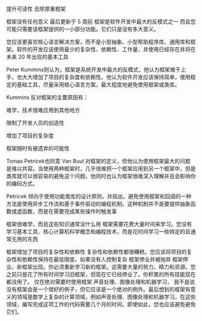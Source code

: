 提升可读性 去除厚重框架

框架没有任何意义
最后更新于 5 周前
框架是软件开发中最大的反模式之一
而且您可能只需要该框架提供的一小部分功能。它们只是没有多大意义。

您应该更喜欢核心语言解决方案，而不是小型抽象、小型帮助程序库、通用库和框架。软件的开发应该使用最少的复杂性、依赖性、工作量，并使用已经存在并将在未来 20 年出现的基本工具


Peter Kummins则认为，框架是系统开发中最大的反模式，他认为框架难于上手，也大大增加了项目的复杂度和依赖性。他认为软件开发应该保持简单，使用稳定的基础工具，尽量采用核心语言方案，最大程度地避免使用框架或类库。

Kummins 反对框架的主要原因有：


难学，技术很难应用到其他地方


限制了开发人员的创造性


增加了项目的复杂度


框架随时有被遗弃的可能性



Tomas Petricek也同意 Van Buul 对框架的定义，但他认为使用框架最大的问题是难以共容。当使用两种框架时，几乎很难把一个框架应用到另一个框架中，但是类库就可以很容易的避免这个问题。他同时也认为框架很难深入理解并且会影响你的编码方式。


Petricek 倾向于使用功能类库的设计原则，并指出，避免使用框架和回调的一种方法是使用异步工作流和基于事件驱动的编程机制。这种机制并不是要提供抽象函数或虚函数，而是在需要完成某些操作时触发事


框架很难学，而且这些知识通常没什么用
框架需要花费大量时间来学习。您没有学习基本工具、核心计算机科学概念和编程技术，而是花时间学习一些特定的且通常无用的东西


框架增加了项目的复杂性和依赖性
复杂性和依赖性都很糟糕。您应该将项目的复杂性和依赖性保持在最低限度。如果没有人控制复杂
框架停业并被抛弃
框架停业，新框架出现。你必须重新学习新的框架。这需要大量的努力、精力和资源。您之前只是花了所有时间学习旧框架，但现在它已经停业了。你积累的所有技能现在都没用了。
仅在绝对需要时使用框架 声音处理、图像处理和机器学习，
我不是说没有框架会是一个很好的例子，但它应该是一个绝对的例外。最后想到的框架有意义的领域是数学上复杂的计算领域，例如声音处理、图像处理和机器学习，在这些领域，编写完成这项工作的代码需要几个月的时间。即使如此，您也应该避免避免它们。


